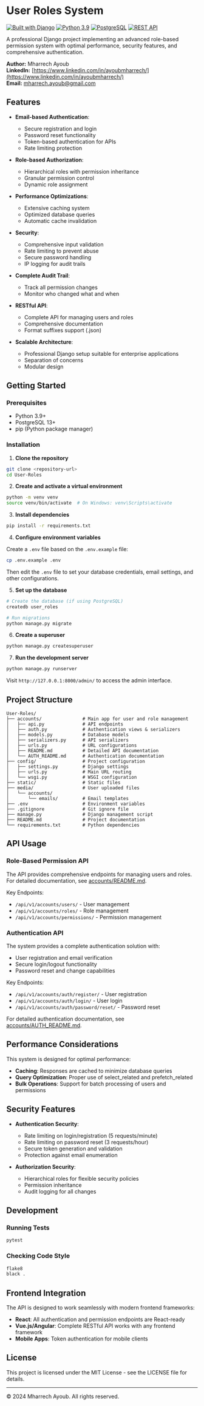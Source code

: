 # User Roles System

[![Built with Django](https://img.shields.io/badge/Built%20with-Django-green.svg)](https://www.djangoproject.com/)
[![Python 3.9](https://img.shields.io/badge/Python-3.9-blue.svg)](https://www.python.org/downloads/release/python-390/)
[![PostgreSQL](https://img.shields.io/badge/Database-PostgreSQL-blue.svg)](https://www.postgresql.org/)
[![REST API](https://img.shields.io/badge/API-REST-orange.svg)](https://www.django-rest-framework.org/)

A professional Django project implementing an advanced role-based permission system with optimal performance, security features, and comprehensive authentication.

**Author:** Mharrech Ayoub  
**LinkedIn:** [https://www.linkedin.com/in/ayoubmharrech/](https://www.linkedin.com/in/ayoubmharrech/)  
**Email:** mharrech.ayoub@gmail.com

## Features

- **Email-based Authentication**: 
  - Secure registration and login
  - Password reset functionality
  - Token-based authentication for APIs
  - Rate limiting protection

- **Role-based Authorization**: 
  - Hierarchical roles with permission inheritance
  - Granular permission control
  - Dynamic role assignment

- **Performance Optimizations**: 
  - Extensive caching system
  - Optimized database queries
  - Automatic cache invalidation

- **Security**: 
  - Comprehensive input validation
  - Rate limiting to prevent abuse
  - Secure password handling
  - IP logging for audit trails

- **Complete Audit Trail**: 
  - Track all permission changes
  - Monitor who changed what and when

- **RESTful API**: 
  - Complete API for managing users and roles
  - Comprehensive documentation
  - Format suffixes support (.json)

- **Scalable Architecture**: 
  - Professional Django setup suitable for enterprise applications
  - Separation of concerns
  - Modular design

## Getting Started

### Prerequisites

- Python 3.9+
- PostgreSQL 13+
- pip (Python package manager)

### Installation

1. **Clone the repository**

```bash
git clone <repository-url>
cd User-Roles
```

2. **Create and activate a virtual environment**

```bash
python -m venv venv
source venv/bin/activate  # On Windows: venv\Scripts\activate
```

3. **Install dependencies**

```bash
pip install -r requirements.txt
```

4. **Configure environment variables**

Create a `.env` file based on the `.env.example` file:

```bash
cp .env.example .env
```

Then edit the `.env` file to set your database credentials, email settings, and other configurations.

5. **Set up the database**

```bash
# Create the database (if using PostgreSQL)
createdb user_roles

# Run migrations
python manage.py migrate
```

6. **Create a superuser**

```bash
python manage.py createsuperuser
```

7. **Run the development server**

```bash
python manage.py runserver
```

Visit `http://127.0.0.1:8000/admin/` to access the admin interface.

## Project Structure

```
User-Roles/
├── accounts/               # Main app for user and role management
│   ├── api.py              # API endpoints
│   ├── auth.py             # Authentication views & serializers
│   ├── models.py           # Database models
│   ├── serializers.py      # API serializers
│   ├── urls.py             # URL configurations
│   ├── README.md           # Detailed API documentation
│   └── AUTH_README.md      # Authentication documentation
├── config/                 # Project configuration
│   ├── settings.py         # Django settings
│   ├── urls.py             # Main URL routing
│   └── wsgi.py             # WSGI configuration
├── static/                 # Static files
├── media/                  # User uploaded files
│   └── accounts/
│       └── emails/         # Email templates
├── .env                    # Environment variables
├── .gitignore              # Git ignore file
├── manage.py               # Django management script
├── README.md               # Project documentation
└── requirements.txt        # Python dependencies
```

## API Usage

### Role-Based Permission API

The API provides comprehensive endpoints for managing users and roles. For detailed documentation, see [accounts/README.md](accounts/README.md).

Key Endpoints:
- `/api/v1/accounts/users/` - User management
- `/api/v1/accounts/roles/` - Role management
- `/api/v1/accounts/permissions/` - Permission management

### Authentication API

The system provides a complete authentication solution with:

- User registration and email verification
- Secure login/logout functionality
- Password reset and change capabilities

Key Endpoints:
- `/api/v1/accounts/auth/register/` - User registration
- `/api/v1/accounts/auth/login/` - User login
- `/api/v1/accounts/auth/password/reset/` - Password reset

For detailed authentication documentation, see [accounts/AUTH_README.md](accounts/AUTH_README.md).

## Performance Considerations

This system is designed for optimal performance:

- **Caching**: Responses are cached to minimize database queries
- **Query Optimization**: Proper use of select_related and prefetch_related
- **Bulk Operations**: Support for batch processing of users and permissions

## Security Features

- **Authentication Security**:
  - Rate limiting on login/registration (5 requests/minute)
  - Rate limiting on password reset (3 requests/hour)
  - Secure token generation and validation
  - Protection against email enumeration

- **Authorization Security**:
  - Hierarchical roles for flexible security policies
  - Permission inheritance
  - Audit logging for all changes

## Development

### Running Tests

```bash
pytest
```

### Checking Code Style

```bash
flake8
black .
```

## Frontend Integration

The API is designed to work seamlessly with modern frontend frameworks:

- **React**: All authentication and permission endpoints are React-ready
- **Vue.js/Angular**: Complete RESTful API works with any frontend framework
- **Mobile Apps**: Token authentication for mobile clients

## License

This project is licensed under the MIT License - see the LICENSE file for details.

---

© 2024 Mharrech Ayoub. All rights reserved. 